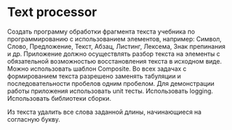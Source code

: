 # Text processor

Создать программу обработки фрагмента текста учебника по программированию с использованием элементов, например: Символ, Слово, Предложение, Текст, Абзац, Листинг, Лексема, Знак препинания и др.
Приложение должно осуществлять разбор текста на элементы с обязательной возможностью восстановления текста в исходном виде.
Можно использовать шаблон Composite.
Во всех задачах с формированием текста разрешено заменять табуляции и последовательности пробелов одним пробелом.
Для демонстрации работы приложения использовать unit тесты.
Использовать logging.
Использовать библиотеки сборки.



Из текста удалить все слова заданной длины, начинающиеся на согласную букву.